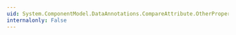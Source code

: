 ```yaml
---
uid: System.ComponentModel.DataAnnotations.CompareAttribute.OtherPropertyDisplayName
internalonly: False
---
```

